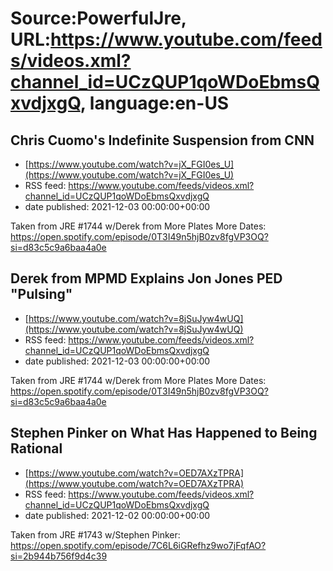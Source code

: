 # Source:PowerfulJre, URL:https://www.youtube.com/feeds/videos.xml?channel_id=UCzQUP1qoWDoEbmsQxvdjxgQ, language:en-US

## Chris Cuomo's Indefinite Suspension from CNN
 - [https://www.youtube.com/watch?v=jX_FGI0es_U](https://www.youtube.com/watch?v=jX_FGI0es_U)
 - RSS feed: https://www.youtube.com/feeds/videos.xml?channel_id=UCzQUP1qoWDoEbmsQxvdjxgQ
 - date published: 2021-12-03 00:00:00+00:00

Taken from JRE #1744 w/Derek from More Plates More Dates:
https://open.spotify.com/episode/0T3I49n5hjB0zv8fgVP3OQ?si=d83c5c9a6baa4a0e

## Derek from MPMD Explains Jon Jones PED "Pulsing"
 - [https://www.youtube.com/watch?v=8jSuJyw4wUQ](https://www.youtube.com/watch?v=8jSuJyw4wUQ)
 - RSS feed: https://www.youtube.com/feeds/videos.xml?channel_id=UCzQUP1qoWDoEbmsQxvdjxgQ
 - date published: 2021-12-03 00:00:00+00:00

Taken from JRE #1744 w/Derek from More Plates More Dates:
https://open.spotify.com/episode/0T3I49n5hjB0zv8fgVP3OQ?si=d83c5c9a6baa4a0e

## Stephen Pinker on What Has Happened to Being Rational
 - [https://www.youtube.com/watch?v=OED7AXzTPRA](https://www.youtube.com/watch?v=OED7AXzTPRA)
 - RSS feed: https://www.youtube.com/feeds/videos.xml?channel_id=UCzQUP1qoWDoEbmsQxvdjxgQ
 - date published: 2021-12-02 00:00:00+00:00

Taken from JRE #1743 w/Stephen Pinker:
https://open.spotify.com/episode/7C6L6iGRefhz9wo7jFqfAO?si=2b944b756f9d4c39

